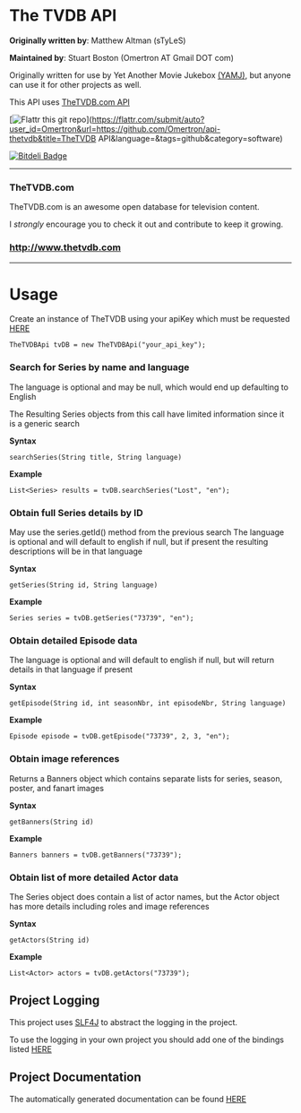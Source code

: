 The TVDB API
============
__Originally written by__: Matthew Altman (sTyLeS)

__Maintained by__: Stuart Boston (Omertron AT Gmail DOT com)

Originally written for use by Yet Another Movie Jukebox [(YAMJ)](http://code.google.com/p/moviejukebox/), but anyone can use it for other projects as well.

This API uses [TheTVDB.com API](http://www.thetvdb.com/wiki/index.php/Programmers_API)

[![Flattr this git repo](http://api.flattr.com/button/flattr-badge-large.png)](https://flattr.com/submit/auto?user_id=Omertron&url=https://github.com/Omertron/api-thetvdb&title=TheTVDB API&language=&tags=github&category=software)

[![Bitdeli Badge](https://d2weczhvl823v0.cloudfront.net/Omertron/api-thetvdb/trend.png)](https://bitdeli.com/free "Bitdeli Badge")

***
### TheTVDB.com
TheTVDB.com is an awesome open database for television content.

I *strongly* encourage you to check it out and contribute to keep it growing.

### http://www.thetvdb.com
***
Usage
=====
Create an instance of TheTVDB using your apiKey which must be requested [HERE](http://thetvdb.com/?tab=apiregister)

`TheTVDBApi tvDB = new TheTVDBApi("your_api_key");`

### Search for Series by name and language
The language is optional and may be null, which would end up defaulting to English

The Resulting Series objects from this call have limited information since it is a generic search

__Syntax__

`searchSeries(String title, String language)`

__Example__

`List<Series> results = tvDB.searchSeries("Lost", "en");`

### Obtain full Series details by ID
May use the series.getId() method from the previous search
The language is optional and will default to english if null, but if present the resulting descriptions will be in that language

__Syntax__

`getSeries(String id, String language)`

__Example__

`Series series = tvDB.getSeries("73739", "en");`

### Obtain detailed Episode data
The language is optional and will default to english if null, but will return details in that language if present

__Syntax__

`getEpisode(String id, int seasonNbr, int episodeNbr, String language)`

__Example__

`Episode episode = tvDB.getEpisode("73739", 2, 3, "en");`

### Obtain image references
Returns a Banners object which contains separate lists for series, season, poster, and fanart images

__Syntax__

`getBanners(String id)`

__Example__

`Banners banners = tvDB.getBanners("73739");`

### Obtain list of more detailed Actor data
The Series object does contain a list of actor names, but the Actor object has more details including roles and image references

__Syntax__

`getActors(String id)`

__Example__

`List<Actor> actors = tvDB.getActors("73739");`

Project Logging
---------------
This project uses [SLF4J](http://www.slf4j.org) to abstract the logging in the project.

To use the logging in your own project you should add one of the bindings listed [HERE](http://www.slf4j.org/manual.html#swapping)

Project Documentation
---------------------
The automatically generated documentation can be found [HERE](http://omertron.github.com/api-thetvdb/)
